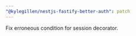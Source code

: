```yaml
---
"@kylegillen/nestjs-fastify-better-auth": patch
---
```


Fix erroneous condition for session decorator.
